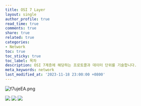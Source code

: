 ```yaml
---
title: OSI 7 Layer
layout: single
author_profile: true
read_time: true
comments: true
share: true
related: true
categories:
- Network
toc: true
toc_sticky: true
toc_label: 목차
description: OSI 7계층에 해당하는 프로토콜과 데이터 단위를 기술합니다.
meta_keywords: network
last_modified_at: '2023-11-18 23:00:00 +0800'
---
```


![f7ujeEA.png](https://i.imgur.com/f7ujeEA.png)

![](https://i.imgur.com/zDqlTUb.png)
![](https://i.imgur.com/FymvvEP.png)
![](https://i.imgur.com/DaygYYb.png)
